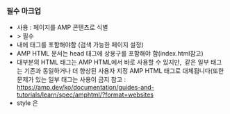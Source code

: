 ### 필수 마크업

- <html amp> 사용 : 페이지를 AMP 콘텐츠로 식별
- <head>><body> 필수
- <head> 내에 <link rel="canonical" href="$SOME_URL"> 태그를 포함해야함 (검색 가능한 페이지 설정)
- AMP HTML 문서는 head 태그에 상용구를 포함해야 함(index.html참고)
- 대부분의 HTML 태그는 AMP HTML에서 바로 사용할 수 있지만, <img> 같은 일부 태그는 기존과 동일하거나 더 향상된 사용자 지정 AMP HTML 태그로 대체됩니다(또한 문제가 있는 일부 태그는 사용이 금지 
참고 : https://amp.dev/ko/documentation/guides-and-tutorials/learn/spec/amphtml/?format=websites
- style 은 <style amp-custom> 모든 AMP 페이지에는 하나의 스타일시트 및 인라인 스타일만 삽입할 수 있으며, 특정 선택자는 사용 불가 
참고 : https://amp.dev/ko/documentation/guides-and-tutorials/develop/style_and_layout/style_pages/?format=websites
- link 연결 
비 amp 페이지 <link rel="amphtml" href="https://www.example.com/url/to/amp/document.html">
amp 페이지  <link rel="canonical" href="https://www.example.com/url/to/full/document.html">


### 허용되지 않는 스타일
- !important
- transition, @keyframes는 opacity만 허용


#### 유효성 검사
- url 에 #development=amp4email 추가해보기